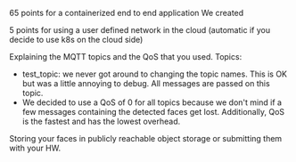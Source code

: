 65 points for a containerized end to end application 
We created 

5 points for using a user defined network in the cloud (automatic if you decide to use k8s on the cloud side)



Explaining the MQTT topics and the QoS that you used.
Topics: 
- test_topic: we never got around to changing the topic names. This is OK but was a little annoying to debug. All messages are passed on this topic.
- We decided to use a QoS of 0 for all topics because we don't mind if a few messages containing the detected faces get lost. Additionally, QoS is the fastest and has the lowest overhead. 

Storing your faces in publicly reachable object storage or submitting them with your HW.
